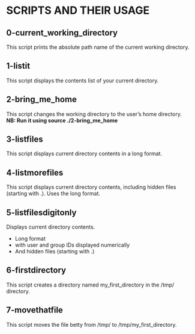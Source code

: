 # SCRIPTS AND THEIR USAGE
## 0-current\_working\_directory
This script prints the absolute path name of the current working directory.
## 1-listit
This script displays the contents list of your current directory.
## 2-bring\_me\_home
This script changes the working directory to the user’s home directory.<br>
**NB: Run it using source ./2-bring\_me\_home**
## 3-listfiles
This script displays current directory contents in a long format.
## 4-listmorefiles
This script displays current directory contents, including hidden files (starting with .). Uses the long format.
## 5-listfilesdigitonly
Displays current directory contents.
- Long format
- with user and group IDs displayed numerically
- And hidden files (starting with .)
## 6-firstdirectory
This script creates a directory named my\_first\_directory in the /tmp/ directory.
## 7-movethatfile
This script moves the file betty from /tmp/ to /tmp/my\_first\_directory.
